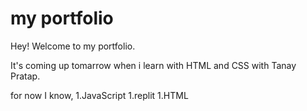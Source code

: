 # my portfolio 

Hey! Welcome to my portfolio.

It's coming up tomarrow when i learn with HTML and CSS with Tanay Pratap.

for now I know,
1.JavaScript
1.replit
1.HTML